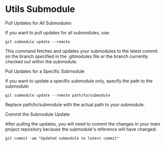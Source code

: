 # Utils Submodule

Pull Updates for All Submodules

If you want to pull updates for all submodules, use:

```
git submodule update --remote

```

This command fetches and updates your submodules to the latest commit on the branch specified in the .gitmodules file or the branch currently checked out within the submodule.

Pull Updates for a Specific Submodule

If you want to update a specific submodule only, specify the path to the submodule:

```
git submodule update --remote path/to/submodule

```
Replace path/to/submodule with the actual path to your submodule.

Commit the Submodule Update

After pulling the updates, you will need to commit the changes in your main project repository because the submodule's reference will have changed:

```
git commit -am "Updated submodule to latest commit"
```
